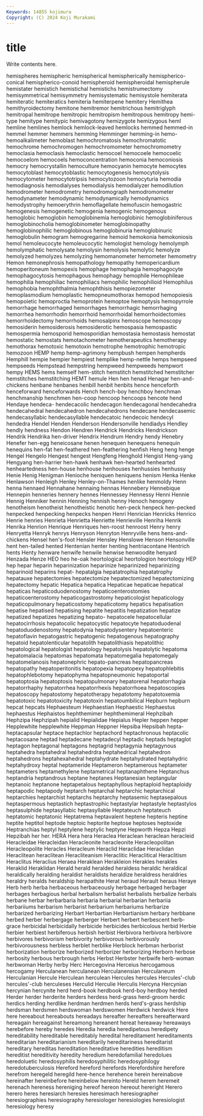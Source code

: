 ```yaml
---
Keywords: 14855 kojimura
Copyright: (C) 2024 Koji Murakami
---
```


# title

Write contents here.



 hemispheres hemispheric
hemispherical hemispherically hemispherico-conical hemispherico-conoid hemispheroid hemispheroidal hemispherule hemistater hemistich hemistichal
hemistichs hemistrumectomy hemisymmetrical hemisymmetry hemisystematic hemisystole hemiterata hemiteratic hemiteratics hemiteria
hemiterpene hemitery Hemithea hemithyroidectomy hemitone hemitremor hemitrichous hemitriglyph hemitropal hemitrope
hemitropic hemitropism hemitropous hemitropy hemi-type hemitype hemitypic hemivagotony hemizygote hemizygous
heml hemline hemlines hemlock hemlock-leaved hemlocks hemmed hemmed-in hemmel hemmer
hemmers hemming Hemminger hemming-in hemo- hemoalkalimeter hemoblast hemochromatosis hemochromatotic hemochrome
hemochromogen hemochromometer hemochromometry hemoclasia hemoclasis hemoclastic hemocoel hemocoele hemocoelic hemocoelom
hemocoels hemoconcentration hemoconia hemoconiosis hemocry hemocrystallin hemoculture hemocyanin hemocyte hemocytes
hemocytoblast hemocytoblastic hemocytogenesis hemocytolysis hemocytometer hemocytotripsis hemocytozoon hemocyturia hemodia hemodiagnosis
hemodialyses hemodialysis hemodialyzer hemodilution hemodrometer hemodrometry hemodromograph hemodromometer hemodynameter hemodynamic
hemodynamically hemodynamics hemodystrophy hemoerythrin hemoflagellate hemofuscin hemogastric hemogenesis hemogenetic hemogenia
hemogenic hemogenous hemoglobic hemoglobin hemoglobinemia hemoglobinic hemoglobiniferous hemoglobinocholia hemoglobinometer hemoglobinopathy
hemoglobinophilic hemoglobinous hemoglobinuria hemoglobinuric hemoglobulin hemogram hemogregarine hemoid hemokonia hemokoniosis
hemol hemoleucocyte hemoleucocytic hemologist hemology hemolymph hemolymphatic hemolysate hemolysin hemolysis
hemolytic hemolyze hemolyzed hemolyzes hemolyzing hemomanometer hemometer hemometry Hemon hemonephrosis
hemopathology hemopathy hemopericardium hemoperitoneum hemopexis hemophage hemophagia hemophagocyte hemophagocytosis hemophagous
hemophagy hemophile Hemophileae hemophilia hemophiliac hemophiliacs hemophilic hemophilioid Hemophilus hemophobia
hemophthalmia hemophthisis hemopiezometer hemoplasmodium hemoplastic hemopneumothorax hemopod hemopoiesis hemopoietic hemoproctia
hemoprotein hemoptoe hemoptysis hemopyrrole hemorrhage hemorrhaged hemorrhages hemorrhagic hemorrhaging hemorrhea
hemorrhodin hemorrhoid hemorrhoidal hemorrhoidectomies hemorrhoidectomy hemorrhoids hemosalpinx hemoscope hemoscopy hemosiderin
hemosiderosis hemosiderotic hemospasia hemospastic hemospermia hemosporid hemosporidian hemostasia hemostasis hemostat
hemostatic hemostats hemotachometer hemotherapeutics hemotherapy hemothorax hemotoxic hemotoxin hemotrophe hemotrophic
hemotropic hemozoon HEMP hemp hemp-agrimony hempbush hempen hempherds Hemphill hempie
hempier hempiest hemplike hemp-nettle hemps hempseed hempseeds Hempstead hempstring hempweed
hempweeds hempwort hempy HEMS hems hemself hem-stitch hemstitch hemstitched hemstitcher
hemstitches hemstitching HEMT hemule Hen hen henad Henagar hen-and-chickens henbane
henbanes henbill henbit henbits hence henceforth henceforward henceforwards Hench hench-boy
henchboy henchman henchmanship henchmen hen-coop hencoop hencoops hencote hend Hendaye
hendeca- hendecacolic hendecagon hendecagonal hendecahedra hendecahedral hendecahedron hendecahedrons hendecane hendecasemic
hendecasyllabic hendecasyllable hendecatoic hendecoic hendecyl hendedra Hendel Henden Henderson Hendersonville
hendiadys Hendley hendly hendness Hendon Hendren Hendrick Hendricks Hendrickson Hendrik
Hendrika hen-driver Hendrix Hendrum Hendry hendy Henebry Henefer hen-egg heneicosane
henen henequen henequens henequin henequins hen-fat hen-feathered hen-feathering henfish Heng
heng henge Hengel Hengelo Hengest hengest Hengfeng Henghold Hengist Heng-yang
Hengyang hen-harrier hen-hawk henhawk hen-hearted henhearted henheartedness hen-house henhouse henhouses
henhussies henhussy Henie Henig Henigman Henioche heniquen heniquens henism Henka
Henke Henlawson Henleigh Henley Henley-on-Thames henlike henmoldy Henn henna hennaed
Hennahane hennaing hennas Hennebery Hennebique Hennepin henneries hennery hennes Hennessey
Hennessy Henni Hennie Hennig Henniker hennin Henning hennish henny Henoch
henogeny henotheism henotheist henotheistic henotic hen-peck henpeck hen-pecked henpecked henpecking
henpecks henpen Henri Henrician Henricks Henrico Henrie henries Henrieta Henrietta
Henriette Henrieville Henriha Henrik Henrika Henrion Henrique Henriques hen-roost henroost
Henry henry Henryetta Henryk henrys Henryson Henryton Henryville hens hens-and-chickens
Hensel hen's-foot Hensler Hensley Henslowe Henson Hensonville hent hen-tailed hented
Hentenian henter henting hentriacontane Hentrich hents Henty henware henwife henwile
henwise henwoodite henyard Henzada Henze HEO heo he-oak heortological heortologion
heortology HEP hep hepar heparin heparinization heparinize heparinized heparinizing heparinoid
heparins hepat- hepatalgia hepatatrophia hepatatrophy hepatauxe hepatectomies hepatectomize hepatectomized hepatectomizing
hepatectomy hepatic Hepatica hepatica Hepaticae hepaticae hepatical hepaticas hepaticoduodenostomy hepaticoenterostomies
hepaticoenterostomy hepaticogastrostomy hepaticologist hepaticology hepaticopulmonary hepaticostomy hepaticotomy hepatics hepatisation hepatise
hepatised hepatising hepatite hepatitis hepatization hepatize hepatized hepatizes hepatizing hepato-
hepatocele hepatocellular hepatocirrhosis hepatocolic hepatocystic hepatocyte hepatoduodenal hepatoduodenostomy hepatodynia hepatodysentery
hepatoenteric hepatoflavin hepatogastric hepatogenic hepatogenous hepatography hepatoid hepatolenticular hepatolith hepatolithiasis
hepatolithic hepatological hepatologist hepatology hepatolysis hepatolytic hepatoma hepatomalacia hepatomas hepatomata
hepatomegalia hepatomegaly hepatomelanosis hepatonephric hepato-pancreas hepatopancreas hepatopathy hepatoperitonitis hepatopexia hepatopexy
hepatophlebitis hepatophlebotomy hepatophyma hepatopneumonic hepatoportal hepatoptosia hepatoptosis hepatopulmonary hepatorenal hepatorrhagia
hepatorrhaphy hepatorrhea hepatorrhexis hepatorrhoea hepatoscopies hepatoscopy hepatostomy hepatotherapy hepatotomy hepatotoxemia
hepatotoxic hepatotoxicity hepatotoxin hepatoumbilical Hepburn hepburn hepcat hepcats Hephaesteum Hephaestian
Hephaestic Hephaestus hephaestus Hephaistos hephthemimer hephthemimeral Hephzibah Hephzipa Hephzipah hepialid
Hepialidae Hepialus Hepler heppen hepper Hepplewhite hepplewhite Heppman Heppner Hepsiba
Hepsibah hepta- heptacapsular heptace heptachlor heptachord heptachronous heptacolic heptacosane heptad
heptadecane heptadecyl heptadic heptads heptaglot heptagon heptagonal heptagons heptagrid heptagynia
heptagynous heptahedra heptahedral heptahedrdra heptahedrical heptahedron heptahedrons heptahexahedral heptahydrate heptahydrated
heptahydric heptahydroxy heptal heptameride Heptameron heptamerous heptameter heptameters heptamethylene heptametrical
heptanaphthene Heptanchus heptandria heptandrous heptane heptanes Heptanesian heptangular heptanoic heptanone
heptapetalous heptaphyllous heptaploid heptaploidy heptapodic heptapody heptarch heptarchal heptarchic heptarchical
heptarchies heptarchist heptarchs heptarchy heptasemic heptasepalous heptaspermous heptastich heptastrophic heptastylar
heptastyle heptastylos heptasulphide heptasyllabic heptasyllable Heptateuch heptateuch heptatomic heptatonic Heptatrema
heptavalent heptene hepteris heptine heptite heptitol heptode heptoic heptorite heptose
heptoses heptoxide Heptranchias heptyl heptylene heptylic heptyne Hepworth Hepza Hepzi
Hepzibah her her. HERA Hera hera Heraclea Heraclean heraclean heracleid
Heracleidae Heracleidan Heracleonite heracleonite Heracleopolitan Heracleopolite Heracles Heracleum Heraclid Heraclidae
Heraclidan Heraclitean heraclitean Heracliteanism Heraclitic Heraclitical Heraclitism Heraclitus Heraclius Heraea
Heraklean Herakleion Herakles herakles Heraklid Heraklidan Herald herald heralded heraldess
heraldic heraldical heraldically heralding heraldist heraldists heraldize heraldress heraldries heraldry
heralds heraldship herapathite Herat heraud Herault heraus Heraye Herb herb
herba herbaceous herbaceously herbage herbaged herbager herbages herbagious herbal herbalism
herbalist herbalists herbalize herbals herbane herbar herbarbaria herbaria herbarial herbarian
herbariia herbariiums herbarism herbarist herbarium herbariums herbarize herbarized herbarizing Herbart
Herbartian Herbartianism herbary herbbane herbed herber herbergage herberger Herbert herbert
herbescent herb-grace herbicidal herbicidally herbicide herbicides herbicolous herbid Herbie herbier
herbiest herbiferous herbish herbist Herbivora herbivora herbivore herbivores herbivorism herbivority
herbivorous herbivorously herbivorousness herbless herblet herblike Herblock herbman herborist herborization
herborize herborized herborizer herborizing Herborn herbose herbosity herbous herbrough herbs
Herbst Herbster herbwife herb-woman herbwoman Herby herby Herc Hercegovina Herceius
hercogamous hercogamy Herculanean herculanean Herculanensian Herculaneum Herculanian Hercule Herculean herculean
Hercules hercules Hercules'-club hercules'-club herculeses Herculid Herculie Herculis Hercyna Hercynian
hercynian hercynite herd herd-book herdbook herd-boy herdboy herded Herder herder
herderite herders herdess herd-grass herd-groom herdic herdics herding herdlike herdman
herdmen herds herd's-grass herdship herdsman herdsmen herdswoman herdswomen Herdwick herdwick
Here here hereabout hereabouts hereadays hereafter hereafters hereafterward hereagain hereagainst
hereamong hereanent hereat hereaway hereaways herebefore hereby heredes Heredia heredia
heredipetous heredipety hereditability hereditable hereditably heredital hereditament hereditaments hereditarian hereditarianism
hereditarily hereditariness hereditarist hereditary hereditas hereditation hereditative heredities hereditism hereditist
hereditivity heredity heredium heredofamilial heredolues heredoluetic heredosyphilis heredosyphilitic heredosyphilogy heredotuberculosis
Hereford hereford herefords Herefordshire herefore herefrom heregeld heregild here-hence herehence
herein hereinabove hereinafter hereinbefore hereinbelow hereinto Hereld herem heremeit herenach
hereness hereniging hereof hereon hereout hereright Herero herero heres heresiarch
heresies heresimach heresiographer heresiographies heresiography heresiologer heresiologies heresiologist heresiology heresy
